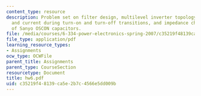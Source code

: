 ```yaml
---
content_type: resource
description: Problem set on filter design, multilevel inverter topology, device voltage
  and current during turn-on and turn-off transitions, and impedance characteristics
  of Sanyo OSCON capacitors.
file: /media/courses/6-334-power-electronics-spring-2007/c35219f48139ca5e2b7c4566e5dd009b_hw6.pdf
file_type: application/pdf
learning_resource_types:
- Assignments
ocw_type: OCWFile
parent_title: Assignments
parent_type: CourseSection
resourcetype: Document
title: hw6.pdf
uid: c35219f4-8139-ca5e-2b7c-4566e5dd009b
---
```

